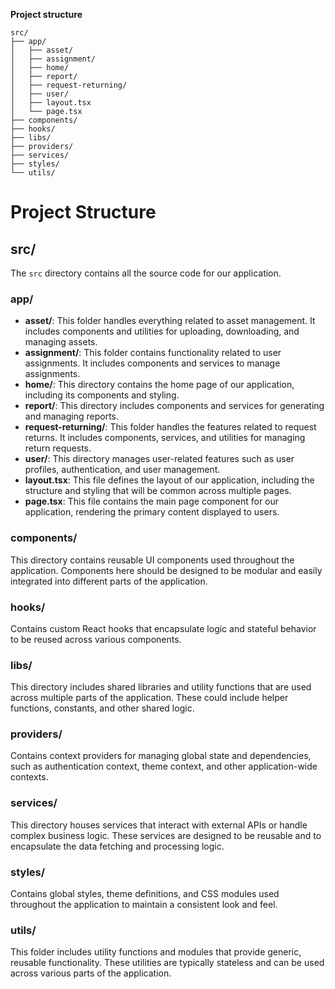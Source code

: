 **Project structure**

```
src/
├── app/
│   ├── asset/
│   ├── assignment/
│   ├── home/
│   ├── report/
│   ├── request-returning/
│   ├── user/
│   ├── layout.tsx
│   └── page.tsx
├── components/
├── hooks/
├── libs/
├── providers/
├── services/
├── styles/
└── utils/
```

# Project Structure

## src/
The `src` directory contains all the source code for our application.

### app/
- **asset/**: This folder handles everything related to asset management. It includes components and utilities for uploading, downloading, and managing assets.
- **assignment/**: This folder contains functionality related to user assignments. It includes components and services to manage assignments.
- **home/**: This directory contains the home page of our application, including its components and styling.
- **report/**: This directory includes components and services for generating and managing reports.
- **request-returning/**: This folder handles the features related to request returns. It includes components, services, and utilities for managing return requests.
- **user/**: This directory manages user-related features such as user profiles, authentication, and user management.
- **layout.tsx**: This file defines the layout of our application, including the structure and styling that will be common across multiple pages.
- **page.tsx**: This file contains the main page component for our application, rendering the primary content displayed to users.

### components/
This directory contains reusable UI components used throughout the application. Components here should be designed to be modular and easily integrated into different parts of the application.

### hooks/
Contains custom React hooks that encapsulate logic and stateful behavior to be reused across various components.

### libs/
This directory includes shared libraries and utility functions that are used across multiple parts of the application. These could include helper functions, constants, and other shared logic.

### providers/
Contains context providers for managing global state and dependencies, such as authentication context, theme context, and other application-wide contexts.

### services/
This directory houses services that interact with external APIs or handle complex business logic. These services are designed to be reusable and to encapsulate the data fetching and processing logic.

### styles/
Contains global styles, theme definitions, and CSS modules used throughout the application to maintain a consistent look and feel.

### utils/
This folder includes utility functions and modules that provide generic, reusable functionality. These utilities are typically stateless and can be used across various parts of the application.
